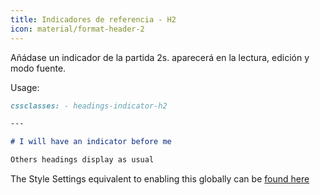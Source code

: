 ```yaml
---
title: Indicadores de referencia - H2
icon: material/format-header-2
---
```


Añádase un indicador de la partida 2s. aparecerá en la lectura, edición y
modo fuente.

Usage:

```md
cssclasses: - headings-indicator-h2

---

# I will have an indicator before me

Others headings display as usual
```

The Style Settings equivalent to enabling this globally can be [found here](../../Style-Settings/Editor/Typography/headings/index.md#for-heading-2)
